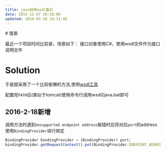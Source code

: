 ```yaml
---
title: java调用wsdl备忘
date: 2015-12-07 10:18:00
updated: 2016-02-18 14:11:40
---
```

<!--markdown--># 情景
最近一个项目时间比较紧，场景如下：
接口对象使用C#，使用wsdl文件作为接口说明文件

# Solution
于是就采用了一个比较偷懒的方法,使用[wsdl工具](http://cxf.apache.org/download.html)

配置完`PATH`后(类似于tomcat)使用命令行调用wsdl2java.bat即可

## 2016-2-18新增
调用方法时遇到`Unsupported endpoint address`报错时应将对应`port`的address使用`BindingProvider`进行绑定
```javascript
BindingProvider bindingProvider = (BindingProvider) port;
bindingProvider.getRequestContext().put(BindingProvider.ENDPOINT_ADDRESS_PROPERTY,SERVICE_ENDPOINT_ADDRESS);
```

